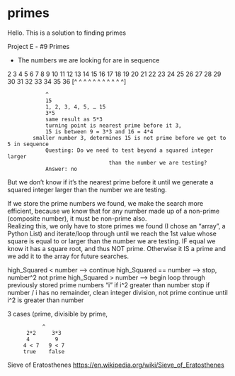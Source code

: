 # primes
Hello.
This is a solution to finding primes

Project E - #9 Primes

* The numbers we are looking for are in sequence

 2 3 4 5 6 7 8 9 10 11 12 13 14 15 16 17 18 19 20 21 22 23 24 25 26 27 28 29 30 31 32 33 34 35 36
[^ ^   ^   ^        ^     ^           ^     ^	         ^                ^     ^]

				^
				15
				1, 2, 3, 4, 5, … 15
				3*5
				same result as 5*3
				turning point is nearest prime before it 3, 
				15 is between 9 = 3*3 and 16 = 4*4
			smaller number 3, determines 15 is not prime before we get to 5 in sequence
				Questing: Do we need to test beyond a squared integer larger 		
				                    than the number we are testing?
				Answer: no
		 
But we don’t know if it’s the nearest prime before it until we generate a squared integer larger than the number we are testing.

If we store the prime numbers we found, we make the search more efficient, because we know that for any number made up of a non-prime (composite number), it must be non-prime also.  
Realizing this, we only have to store primes we found (I chose an “array”, a Python List) and iterate/loop through until we reach the 1st value whose square is equal to or larger than the number we are testing.  IF equal we know it has a square root, and thus NOT prime.   Otherwise it IS a prime and we add it to the array for future searches.

high_Squared < number  	  —>	continue
high_Squared == number   	—>	stop, number^2 not prime
high_Squared > number	    —>	begin loop through previously stored prime numbers “i”
	                    				if i^2 greater than number stop
			                  		  if number / i has no remainder, clean integer division, not prime
		                    			continue until i^2 is greater than number


3 cases (prime, divisible by prime,

               ^
          2*2     3*3                                     
          4        9
         4 < 7   9 < 7
         true    false
            


Sieve of Eratosthenes
https://en.wikipedia.org/wiki/Sieve_of_Eratosthenes
